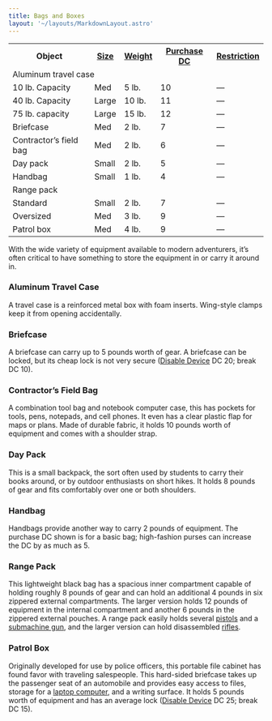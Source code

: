 ```yaml
---
title: Bags and Boxes
layout: '~/layouts/MarkdownLayout.astro'
---
```


<table> <tr> <th>Object</th> <th><a href="/modern.d20.srd/equipment/equipment.general">Size</a></th> <th><a href="/modern.d20.srd/equipment/equipment.general">Weight</a></th> <th><a href="/modern.d20.srd/equipment/equipment.general">Purchase DC</a></th> <th><a href="/modern.d20.srd/equipment/equipment.general">Restriction</a></th> </tr> <tr class="shaded"><td colspan="5"> Aluminum travel case </td></tr> <tr class="shaded2"><td> 10 lb. Capacity</td><td> Med</td><td> 5 lb.</td><td> 10</td><td> — </td></tr> <tr class="shaded2"><td> 40 lb. Capacity</td><td> Large</td><td> 10 lb.</td><td> 11</td><td> — </td></tr> <tr class="shaded2"><td>75 lb. capacity</td><td> Large</td><td> 15 lb.</td><td> 12</td><td> — </td></tr> <tr><td>Briefcase</td><td> Med</td><td> 2 lb.</td><td> 7</td><td> — </td></tr> <tr><td>Contractor’s field bag</td><td> Med</td><td> 2 lb.</td><td> 6</td><td> — </td></tr> <tr><td>Day pack</td><td> Small</td><td> 2 lb.</td><td> 5</td><td> — </td></tr> <tr><td>Handbag</td><td> Small</td><td> 1 lb.</td><td> 4</td><td> — </td></tr> <tr class="shaded"><td colspan="5">Range pack </td></tr> <tr class="shaded2"><td> Standard</td><td> Small</td><td> 2 lb.</td><td> 7</td><td> — </td></tr> <tr class="shaded2"><td>Oversized</td><td> Med</td><td> 3 lb.</td><td> 9</td><td> — </td></tr> <tr><td>Patrol box</td><td> Med</td><td> 4 lb.</td><td> 9</td><td> — </td></tr> </table>



With the wide variety of equipment available to modern adventurers, it’s often
critical to have something to store the equipment in or carry it around in.

### Aluminum Travel Case

A travel case is a reinforced metal box with foam inserts. Wing-style clamps
keep it from opening accidentally.

### Briefcase

A briefcase can carry up to 5 pounds worth of gear. A briefcase can be locked,
but its cheap lock is not very secure ([Disable Device](/modern.d20.srd/skills/disable.device) DC 20; break DC 10).

### Contractor’s Field Bag

A combination tool bag and notebook computer case, this has pockets for tools,
pens, notepads, and cell phones. It even has a clear plastic flap for maps or
plans. Made of durable fabric, it holds 10 pounds worth of equipment and comes
with a shoulder strap.

### Day Pack

This is a small backpack, the sort often used by students to carry their books
around, or by outdoor enthusiasts on short hikes. It holds 8 pounds of gear
and fits comfortably over one or both shoulders.

### Handbag

Handbags provide another way to carry 2 pounds of equipment. The purchase DC
shown is for a basic bag; high-fashion purses can increase the DC by as much
as 5.

### Range Pack

This lightweight black bag has a spacious inner compartment capable of holding
roughly 8 pounds of gear and can hold an additional 4 pounds in six zippered
external compartments. The larger version holds 12 pounds of equipment in the
internal compartment and another 6 pounds in the zippered external pouches. A
range pack easily holds several
[pistols](/modern.d20.srd/equipment/weapons.handguns) and a [submachine gun](/modern.d20.srd/equipment/weapons.longarms), and the larger version can
hold disassembled [rifles](/modern.d20.srd/equipment/weapons.longarms).

### Patrol Box

Originally developed for use by police officers, this portable file cabinet
has found favor with traveling salespeople. This hard-sided briefcase takes up
the passenger seat of an automobile and provides easy access to files, storage
for a [laptop computer](/modern.d20.srd/equipment/computers.consumer.electronics), and a
writing surface. It holds 5 pounds worth of equipment and has an average lock
([Disable Device](/modern.d20.srd/skills/disable.device) DC 25; break DC 15).

